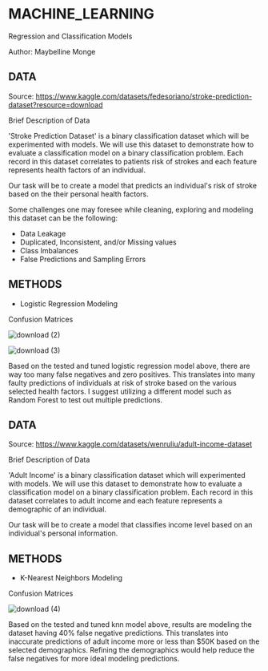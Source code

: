 # MACHINE_LEARNING
Regression and Classification Models

Author: Maybelline Monge

## DATA
Source: https://www.kaggle.com/datasets/fedesoriano/stroke-prediction-dataset?resource=download

Brief Description of Data

'Stroke Prediction Dataset' is a binary classification dataset which will be experimented with models. We will use this dataset to demonstrate how to evaluate a classification model on a binary classification problem. Each record in this dataset correlates to patients risk of strokes and each feature represents health factors of an individual.

Our task will be to create a model that predicts an individual's risk of stroke based on the their personal health factors.

Some challenges one may foresee while cleaning, exploring and modeling this dataset can be the following:
- Data Leakage
- Duplicated, Inconsistent, and/or Missing values
- Class Imbalances
- False Predictions and Sampling Errors


## METHODS

- Logistic Regression Modeling

Confusion Matrices

![download (2)](https://github.com/MayBornWitIt/Machine_Learning/assets/126980733/be55292a-f8e9-4548-9678-fce43ec9d87f)

![download (3)](https://github.com/MayBornWitIt/Machine_Learning/assets/126980733/827f3bbc-5e60-4c6e-832d-b4231ec6d2b8)

Based on the tested and tuned logistic regression model above, there are way too many false negatives and zero positives. This translates into many faulty predictions of individuals at risk of stroke based on the various selected health factors. I suggest utilizing a different model such as Random Forest to test out multiple predictions.


## DATA
Source: https://www.kaggle.com/datasets/wenruliu/adult-income-dataset

Brief Description of Data

'Adult Income' is a binary classification dataset which will experimented with models. We will use this dataset to demonstrate how to evaluate a classification model on a binary classification problem. Each record in this dataset correlates to adult income and each feature represents a demographic of an individual.

Our task will be to create a model that classifies income level based on an individual's personal information.

## METHODS

- K-Nearest Neighbors Modeling

Confusion Matrices

![download (4)](https://github.com/MayBornWitIt/Machine_Learning/assets/126980733/d4750e4e-fbee-41c8-8a7e-411ab11426dc)

Based on the tested and tuned knn model above, results are modeling the dataset having 40% false negative predictions. This translates into inaccurate predictions of adult income more or less than $50K based on the selected demographics. Refining the demographics would help reduce the false negatives for more ideal modeling predictions.
